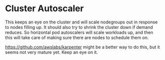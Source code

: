 # Cluster Autoscaler

This keeps an eye on the cluster and will scale nodegroups out in
response to nodes filling up.  It should also try to shrink the cluster
down if demand reduces.  So horizontal pod autoscalers will scale
workloads up, and then this will take care of making sure there are
nodes to schedule them on.

https://github.com/awslabs/karpenter might be a better way to do this,
but it seems not very mature yet.  Keep an eye on it.
